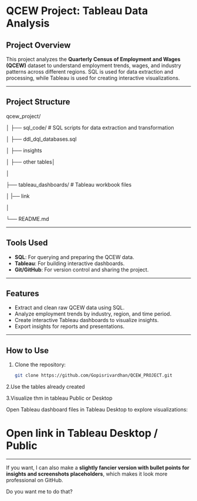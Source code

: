 # QCEW Project: Tableau Data Analysis

## Project Overview
This project analyzes the **Quarterly Census of Employment and Wages (QCEW)** dataset to understand employment trends, wages, and industry patterns across different regions. SQL is used for data extraction and processing, while Tableau is used for creating interactive visualizations.

---

## Project Structure
qcew_project/

│
├── sql_code/                  # SQL scripts for data extraction and transformation

│   ├── ddl_dql_databases.sql

│   ├── insights

│   ├── other tables│

│   

├── tableau_dashboards/        # Tableau workbook files

│   |── link

│

└── README.md


---

## Tools Used
- **SQL**: For querying and preparing the QCEW data.
- **Tableau**: For building interactive dashboards.
- **Git/GitHub**: For version control and sharing the project.

---

## Features
- Extract and clean raw QCEW data using SQL.
- Analyze employment trends by industry, region, and time period.
- Create interactive Tableau dashboards to visualize insights.
- Export insights for reports and presentations.

---

## How to Use
1. Clone the repository:
   ```bash
   git clone https://github.com/Gopisrivardhan/QCEW_PROJECT.git
2.Use the tables already created 

3.Visualize thm in tableau Public or Desktop


Open Tableau dashboard files in Tableau Desktop to explore visualizations:


# Open link in Tableau Desktop / Public

---

If you want, I can also make a **slightly fancier version with bullet points for insights and screenshots placeholders**, which makes it look more professional on GitHub.  

Do you want me to do that?
